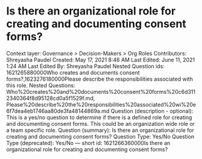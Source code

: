 # Is there an organizational role for creating and documenting consent forms?

Context layer: Governance > Decision-Makers > Org Roles
Contributors: Shreyasha Paudel
Created: May 17, 2021 8:46 AM
Last Edited: June 11, 2021 1:24 AM
Last Edited By: Shreyasha Paudel
Nested Question ids: 1621265880000Who creates and documents consent forms?,1623276180000Please describe the responsibilities associated with this role.
Nested Questions: Who%20creates%20and%20documents%20consent%20forms%20c6d3112340364f8d95128cd0a5f1529f.md, Please%20describe%20the%20responsibilities%20associated%20wi%20e6f7dea4eb1746aa80de3fa48144869a.md
Question (description - optional): This is a yes/no question to determine if there is a defined role for creating and documenting consent forms. This could be an organization wide role or a team specific role.
Question (summary): Is there an organizational role for creating and documenting consent forms? 
Question Type: Yes/No
Question Type (deprecated): Yes/No — short
id: 1621266360000Is there an organizational role for creating and documenting consent forms?
